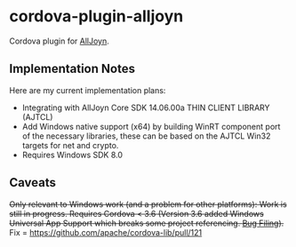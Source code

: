 cordova-plugin-alljoyn
======================

Cordova plugin for [AllJoyn](https://allseenalliance.org/alljoyn-framework-tutorial).

Implementation Notes
--------------------
Here are my current implementation plans:
* Integrating with AllJoyn Core SDK 14.06.00a THIN CLIENT LIBRARY (AJTCL)
* Add Windows native support (x64) by building WinRT component port of the necessary libraries, these can be based on the AJTCL Win32 targets for net and crypto.
* Requires Windows SDK 8.0

Caveats
-------
~~Only relevant to Windows work (and a problem for other platforms):
Work is still in progress. Requires Cordova < 3.6 (Version 3.6 added Windows Universal App Support which breaks some project referencing. [Bug Filing](https://issues.apache.org/jira/browse/CB-7911)).~~ Fix = https://github.com/apache/cordova-lib/pull/121
